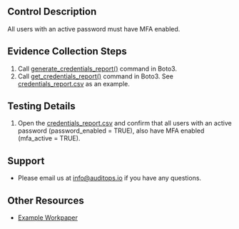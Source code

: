 ## Control Description
All users with an active password must have MFA enabled.

## Evidence Collection Steps
1. Call [generate_credentials_report()](https://boto3.amazonaws.com/v1/documentation/api/1.26.89/reference/services/iam/client/generate_credential_report.html) command in Boto3.
2. Call [get_credentials_report()](https://boto3.amazonaws.com/v1/documentation/api/1.26.89/reference/services/iam/client/get_credential_report.html) command in Boto3. See [credentials_report.csv](./credentials_report.csv) as an example.

## Testing Details
1. Open the [credentials_report.csv](./credentials_report.csv) and confirm that all users with an active password (password_enabled = TRUE), also have MFA enabled (mfa_active = TRUE).

## Support
- Please email us at info@auditops.io if you have any questions.

## Other Resources
- [Example Workpaper](https://docs.google.com/spreadsheets/d/1bGfbXUTSzVCSGCWn7UtG6QN4wWeEKdrubygcCuDDjbI/edit?gid=1190435560)
